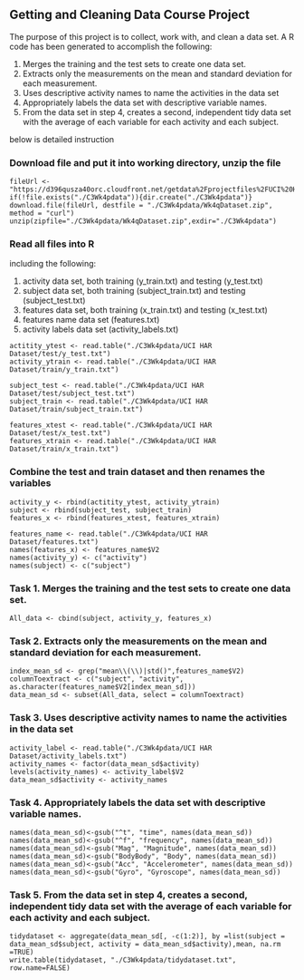 ## Getting and Cleaning Data Course Project
The purpose of this project is to collect, work with, and clean a data set. A R code has been generated to accomplish the following:

1.  Merges the training and the test sets to create one data set.
2.  Extracts only the measurements on the mean and standard deviation for each measurement.
3.  Uses descriptive activity names to name the activities in the data set
4.  Appropriately labels the data set with descriptive variable names.
5.  From the data set in step 4, creates a second, independent tidy data set with the average of each variable for each activity and each subject.

below is detailed instruction

### Download file and put it into working directory, unzip the file
```
fileUrl <- "https://d396qusza40orc.cloudfront.net/getdata%2Fprojectfiles%2FUCI%20HAR%20Dataset.zip"
if(!file.exists("./C3Wk4pdata")){dir.create("./C3Wk4pdata")}
download.file(fileUrl, destfile = "./C3Wk4pdata/Wk4qDataset.zip", method = "curl")
unzip(zipfile="./C3Wk4pdata/Wk4qDataset.zip",exdir="./C3Wk4pdata")
```

### Read all files into R
including the following:

1.  activity data set, both training (y_train.txt) and testing (y_test.txt)
2.  subject data set, both training (subject_train.txt) and testing (subject_test.txt) 
3.  features data set, both training (x_train.txt) and testing (x_test.txt)
4.  features name data set (features.txt)
5.  activity labels data set (activity_labels.txt)

```
actitity_ytest <- read.table("./C3Wk4pdata/UCI HAR Dataset/test/y_test.txt")
activity_ytrain <- read.table("./C3Wk4pdata/UCI HAR Dataset/train/y_train.txt")

subject_test <- read.table("./C3Wk4pdata/UCI HAR Dataset/test/subject_test.txt")
subject_train <- read.table("./C3Wk4pdata/UCI HAR Dataset/train/subject_train.txt")
        
features_xtest <- read.table("./C3Wk4pdata/UCI HAR Dataset/test/x_test.txt")
features_xtrain <- read.table("./C3Wk4pdata/UCI HAR Dataset/train/x_train.txt")
```

### Combine the test and train dataset and then renames the variables
```
activity_y <- rbind(actitity_ytest, activity_ytrain)
subject <- rbind(subject_test, subject_train)
features_x <- rbind(features_xtest, features_xtrain)

features_name <- read.table("./C3Wk4pdata/UCI HAR Dataset/features.txt")
names(features_x) <- features_name$V2
names(activity_y) <- c("activity")
names(subject) <- c("subject")
```

### Task 1. Merges the training and the test sets to create one data set.
```
All_data <- cbind(subject, activity_y, features_x)
```

### Task 2. Extracts only the measurements on the mean and standard deviation for each measurement.
```
index_mean_sd <- grep("mean\\(\\)|std()",features_name$V2)
columnToextract <- c("subject", "activity", as.character(features_name$V2[index_mean_sd]))
data_mean_sd <- subset(All_data, select = columnToextract)
```

### Task 3. Uses descriptive activity names to name the activities in the data set
```
activity_label <- read.table("./C3Wk4pdata/UCI HAR Dataset/activity_labels.txt")
activity_names <- factor(data_mean_sd$activity)
levels(activity_names) <- activity_label$V2
data_mean_sd$activity <- activity_names
```

### Task 4. Appropriately labels the data set with descriptive variable names.
```
names(data_mean_sd)<-gsub("^t", "time", names(data_mean_sd))
names(data_mean_sd)<-gsub("^f", "frequency", names(data_mean_sd))
names(data_mean_sd)<-gsub("Mag", "Magnitude", names(data_mean_sd))
names(data_mean_sd)<-gsub("BodyBody", "Body", names(data_mean_sd))
names(data_mean_sd)<-gsub("Acc", "Accelerometer", names(data_mean_sd))
names(data_mean_sd)<-gsub("Gyro", "Gyroscope", names(data_mean_sd))
```

### Task 5. From the data set in step 4, creates a second, independent tidy data set with the average of each variable for each activity and each subject.
```
tidydataset <- aggregate(data_mean_sd[, -c(1:2)], by =list(subject = data_mean_sd$subject, activity = data_mean_sd$activity),mean, na.rm =TRUE)
write.table(tidydataset, "./C3Wk4pdata/tidydataset.txt", row.name=FALSE)
```
